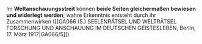 
Im **Weltanschauungsstreit** können **beide Seiten gleichermaßen bewiesen und widerlegt werden**; wahre Erkenntnis entsteht durch ihr Zusammenwirken ([[GA066 (5.) SEELENRÄTSEL UND WELTRÄTSEL FORSCHUNG UND ANSCHAUUNG IM DEUTSCHEN GEISTESLEBEN, Berlin, 17. März 1917|GA066/5]]).
